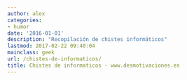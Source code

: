 ```yaml
---
author: alex
categories:
- humor
date: '2016-01-01'
description: "Recopilación de chistes informáticos"
lastmod: 2017-02-22 09:40:04
mainclass: geek
url: /chistes-de-informaticos/
title: Chistes de informaticos - www.desmotivaciones.es
---
```


<figure>
    <amp-img on="tap:lightbox1" role="button" tabindex="0" layout="responsive" alt="development programming software android technology programmer" src="https://4.bp.blogspot.com/_IlK2pNFFgGM/TL8EHtk9VtI/AAAAAAAAADI/mNv42rNDIbI/s800/4_sQM3DoGehEmquq96zE.jpg" width="500" height="792"></amp-img>
</figure>

<figure>
    <amp-img on="tap:lightbox1" role="button" tabindex="0" layout="responsive" alt="development programming software android technology programmer"   src="https://2.bp.blogspot.com/_IlK2pNFFgGM/TMRB67cZYOI/AAAAAAAAADg/jWkBztWKbQg/s800/00036278.jpg" width="500" height="466"></amp-img>
</figure>


<figure>
    <amp-img on="tap:lightbox1" role="button" tabindex="0" layout="responsive" alt="development programming software android technology programmer"   src="https://1.bp.blogspot.com/_IlK2pNFFgGM/TMRCXpLLXzI/AAAAAAAAADk/jOwXEkthGws/s800/404.jpg" width="500" height="378"></amp-img>
</figure>


<figure>
    <amp-img on="tap:lightbox1" role="button" tabindex="0" layout="responsive" alt="development programming software android technology programmer"   src="https://1.bp.blogspot.com/_IlK2pNFFgGM/TMF4srfwO5I/AAAAAAAAADc/xdUG5w19uxU/s800/examenreprobadogeek.jpg" width="500" height="672"></amp-img>
</figure>


<figure>
    <amp-img on="tap:lightbox1" role="button" tabindex="0" layout="responsive" alt="development programming software android technology programmer"   src="https://3.bp.blogspot.com/_IlK2pNFFgGM/TL8EJBV4ywI/AAAAAAAAADM/ojJdeAl0BF8/s800/6a00d83451bbfa69e200e552d15d598834640wi.jpg" width="500" height="755"></amp-img>
</figure>


<figure>
    <amp-img on="tap:lightbox1" role="button" tabindex="0" layout="responsive" alt="development programming software android technology programmer"   src="https://4.bp.blogspot.com/_IlK2pNFFgGM/TL8EKWc3h-I/AAAAAAAAADQ/NzZzWaZx2jQ/s800/bin.jpg" width="500" height="475"></amp-img>
</figure>


<figure>
    <amp-img on="tap:lightbox1" role="button" tabindex="0" layout="responsive" alt="development programming software android technology programmer"   src="https://1.bp.blogspot.com/_IlK2pNFFgGM/TL8EL1k5wFI/AAAAAAAAADU/QFikL7a9z6U/s800/fail_13.jpg" width="477" height="800"></amp-img>
</figure>


<figure>
    <amp-img on="tap:lightbox1" role="button" tabindex="0" layout="responsive" alt="development programming software android technology programmer"   src="https://3.bp.blogspot.com/_IlK2pNFFgGM/TL8EUBCeS5I/AAAAAAAAADY/58MIQD6cem0/s800/5014813033_cd3a960a27_z.jpg" width="500" height="575"></amp-img>
</figure>
